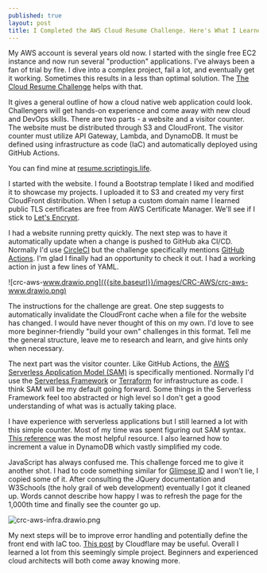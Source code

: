 ```yaml
---
published: true
layout: post
title: I Completed the AWS Cloud Resume Challenge. Here's What I Learned.
---
```


My AWS account is several years old now. I started with the single free EC2 instance and now run several "production" applications. I've always been a fan of trial by fire. I dive into a complex project, fail a lot, and eventually get it working. Sometimes this results in a less than optimal solution. The [The Cloud Resume Challenge](https://cloudresumechallenge.dev/) helps with that.

It gives a general outline of how a cloud native web application could look. Challengers will get hands-on experience and come away with new cloud and DevOps skills. There are two parts - a website and a visitor counter. The website must be distributed through S3 and CloudFront. The visitor counter must utilize API Gateway, Lambda, and DynamoDB. It must be defined using infrastructure as code (IaC) and automatically deployed using GitHub Actions.

You can find mine at [resume.scriptingis.life](https://resume.scriptingis.life).

I started with the website. I found a Bootstrap template I liked and modified it to showcase my projects. I uploaded it to S3 and created my very first CloudFront distribution. When I setup a custom domain name I learned public TLS certificates are free from AWS Certificate Manager. We'll see if I stick to [Let's Encrypt](https://letsencrypt.org/).

I had a website running pretty quickly. The next step was to have it automatically update when a change is pushed to GitHub aka CI/CD. Normally I'd use [CircleCI](https://circleci.com/) but the challenge specifically mentions [GitHub Actions](https://github.com/features/actions). I'm glad I finally had an opportunity to check it out. I had a working action in just a few lines of YAML.

![crc-aws-www.drawio.png]({{site.baseurl}}/images/CRC-AWS/crc-aws-www.drawio.png)

The instructions for the challenge are great. One step suggests to automatically invalidate the CloudFront cache when a file for the website has changed. I would have never thought of this on my own. I'd love to see more beginner-friendly "build your own" challenges in this format. Tell me the general structure, leave me to research and learn, and give hints only when necessary.

The next part was the visitor counter. Like GitHub Actions, the [AWS Serverless Application Model (SAM)](https://aws.amazon.com/serverless/sam/) is specifically mentioned. Normally I'd use the [Serverless Framework](https://www.serverless.com/) or [Terraform](https://www.terraform.io/) for infrastructure as code. I think SAM will be my default going forward. Some things in the Serverless Framework feel too abstracted or high level so I don't get a good understanding of what was is actually taking place.

I have experience with serverless applications but I still learned a lot with this simple counter. Most of my time was spent figuring out SAM syntax. [This reference](https://docs.aws.amazon.com/serverless-application-model/latest/developerguide/sam-specification-resources-and-properties.html) was the most helpful resource. I also learned how to increment a value in DynamoDB which vastly simplified my code. 

JavaScript has always confused me. This challenge forced me to give it another shot. I had to code something similar for [Glimpse ID](https://glimpseid.com/) and I won't lie, I copied some of it. After consulting the JQuery documentation and W3Schools (the holy grail of web development) eventually I got it cleaned up. Words cannot describe how happy I was to refresh the page for the 1,000th time and finally see the counter go up.

![crc-aws-infra.drawio.png]({{site.baseurl}}/images/CRC-AWS/crc-aws-infra.drawio.png)

My next steps will be to improve error handling and potentially define the front end with IaC too. [This post](https://learn.hashicorp.com/tutorials/terraform/cloudflare-static-website?in=onboarding/tfcb-week-4) by Cloudflare may be useful. Overall I learned a lot from this seemingly simple project. Beginners and experienced cloud architects will both come away knowing more.